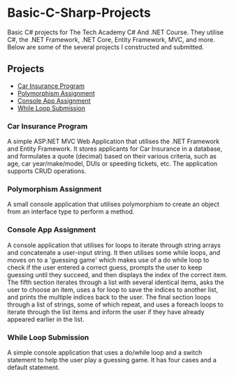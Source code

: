 # Basic-C-Sharp-Projects
Basic C# projects for The Tech Academy C# And .NET Course. They utilise C#, the .NET Framework, .NET Core, Entity Framework, MVC, and more. Below are some of the several projects I constructed and submitted.

## Projects
- [Car Insurance Program](https://github.com/mfluder24/Basic-C-Sharp-Projects/tree/main/CarInsurance)
- [Polymorphism Assignment](https://github.com/mfluder24/Basic-C-Sharp-Projects/tree/main/PolymorphismAssignment)
- [Console App Assignment](https://github.com/mfluder24/Basic-C-Sharp-Projects/tree/main/ConsoleAppAssignment)
- [While Loop Submission](https://github.com/mfluder24/Basic-C-Sharp-Projects/tree/main/WhileLoopSubmission)

### Car Insurance Program
A simple ASP.NET MVC Web Application that utilises the .NET Framework and Entity Framework. It stores applicants for Car Insurance in a database, and formulates a quote (decimal) based on their various criteria, such as age, car year/make/model, DUIs or speeding tickets, etc. The application supports CRUD operations. 

### Polymorphism Assignment
A small console application that utilises polymorphism to create an object from an interface type to perform a method.

### Console App Assignment
A console application that utilises for loops to iterate through string arrays and concatenate a user-input string. It then utilises some while loops, and moves on to a 'guessing game' which makes use of a do while loop to check if the user entered a correct guess, prompts the user to keep guessing until they succeed, and then displays the index of the correct item. The fifth section iterates through a list with several identical items, asks the user to choose an item, uses a for loop to save the indices to another list, and prints the multiple indices back to the user. The final section loops through a list of strings, some of which repeat, and uses a foreach loops to iterate through the list items and inform the user if they have already appeared earlier in the list.

### While Loop Submission
A simple console application that uses a do/while loop and a switch statement to help the user play a guessing game. It has four cases and a default statement.
